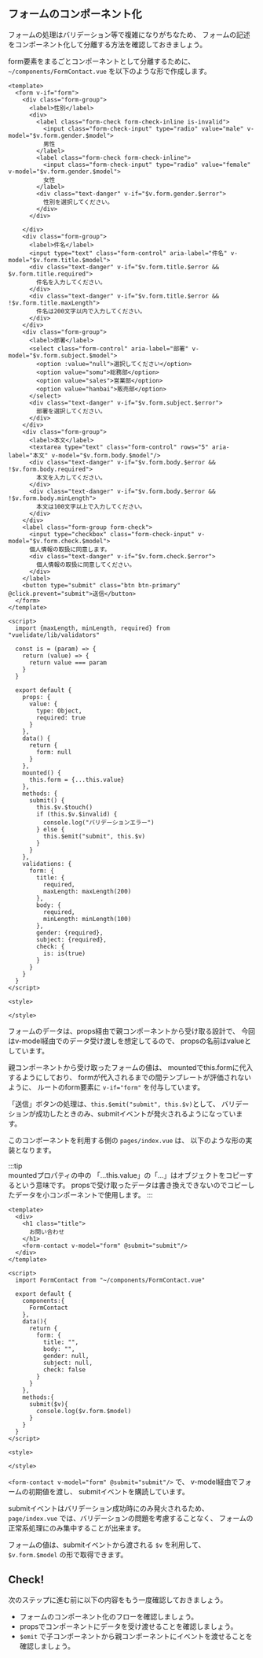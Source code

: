 ## フォームのコンポーネント化

フォームの処理はバリデーション等で複雑になりがちなため、
フォームの記述をコンポーネント化して分離する方法を確認しておきましょう。

form要素をまるごとコンポーネントとして分離するために、
`~/components/FormContact.vue` を以下のような形で作成します。

```vue
<template>
  <form v-if="form">
    <div class="form-group">
      <label>性別</label>
      <div>
        <label class="form-check form-check-inline is-invalid">
          <input class="form-check-input" type="radio" value="male" v-model="$v.form.gender.$model">
          男性
        </label>
        <label class="form-check form-check-inline">
          <input class="form-check-input" type="radio" value="female" v-model="$v.form.gender.$model">
          女性
        </label>
        <div class="text-danger" v-if="$v.form.gender.$error">
          性別を選択してください。
        </div>
      </div>

    </div>
    <div class="form-group">
      <label>件名</label>
      <input type="text" class="form-control" aria-label="件名" v-model="$v.form.title.$model">
      <div class="text-danger" v-if="$v.form.title.$error && $v.form.title.required">
        件名を入力してください。
      </div>
      <div class="text-danger" v-if="$v.form.title.$error && !$v.form.title.maxLength">
        件名は200文字以内で入力してください。
      </div>
    </div>
    <div class="form-group">
      <label>部署</label>
      <select class="form-control" aria-label="部署" v-model="$v.form.subject.$model">
        <option :value="null">選択してください</option>
        <option value="somu">総務部</option>
        <option value="sales">営業部</option>
        <option value="hanbai">販売部</option>
      </select>
      <div class="text-danger" v-if="$v.form.subject.$error">
        部署を選択してください。
      </div>
    </div>
    <div class="form-group">
      <label>本文</label>
      <textarea type="text" class="form-control" rows="5" aria-label="本文" v-model="$v.form.body.$model"/>
      <div class="text-danger" v-if="$v.form.body.$error && !$v.form.body.required">
        本文を入力してください。
      </div>
      <div class="text-danger" v-if="$v.form.body.$error && !$v.form.body.minLength">
        本文は100文字以上で入力してください。
      </div>
    </div>
    <label class="form-group form-check">
      <input type="checkbox" class="form-check-input" v-model="$v.form.check.$model">
      個人情報の取扱に同意します。
      <div class="text-danger" v-if="$v.form.check.$error">
        個人情報の取扱に同意してください。
      </div>
    </label>
    <button type="submit" class="btn btn-primary" @click.prevent="submit">送信</button>
  </form>
</template>

<script>
  import {maxLength, minLength, required} from "vuelidate/lib/validators"

  const is = (param) => {
    return (value) => {
      return value === param
    }
  }

  export default {
    props: {
      value: {
        type: Object,
        required: true
      }
    },
    data() {
      return {
        form: null
      }
    },
    mounted() {
      this.form = {...this.value}
    },
    methods: {
      submit() {
        this.$v.$touch()
        if (this.$v.$invalid) {
          console.log("バリデーションエラー")
        } else {
          this.$emit("submit", this.$v)
        }
      }
    },
    validations: {
      form: {
        title: {
          required,
          maxLength: maxLength(200)
        },
        body: {
          required,
          minLength: minLength(100)
        },
        gender: {required},
        subject: {required},
        check: {
          is: is(true)
        }
      }
    }
  }
</script>

<style>

</style>
```

フォームのデータは、props経由で親コンポーネントから受け取る設計で、
今回はv-model経由でのデータ受け渡しを想定してるので、 propsの名前はvalueとしています。

親コンポーネントから受け取ったフォームの値は、
mountedでthis.formに代入するようにしており、
formが代入されるまでの間テンプレートが評価されないように、 ルートのform要素に
`v-if="form"` を付与しています。

「送信」ボタンの処理は、`this.$emit("submit", this.$v)`として、
バリデーションが成功したときのみ、submitイベントが発火されるようになっています。

このコンポーネントを利用する側の `pages/index.vue` は、
以下のような形の実装となります。

:::tip  
mountedプロパティの中の
「...this.value」の「...」はオブジェクトをコピーするという意味です。
propsで受け取ったデータは書き換えできないのでコピーしたデータを小コンポーネントで使用します。
:::

```vue
<template>
  <div>
    <h1 class="title">
      お問い合わせ
    </h1>
    <form-contact v-model="form" @submit="submit"/>
  </div>
</template>

<script>
  import FormContact from "~/components/FormContact.vue"

  export default {
    components:{
      FormContact
    },
    data(){
      return {
        form: {
          title: "",
          body: "",
          gender: null,
          subject: null,
          check: false
        }
      }
    },
    methods:{
      submit($v){
        console.log($v.form.$model)
      }
    }
  }
</script>

<style>

</style>
```

`<form-contact v-model="form" @submit="submit"/>` で、
v-model経由でフォームの初期値を渡し、 submitイベントを購読しています。

submitイベントはバリデーション成功時にのみ発火されるため、
`page/index.vue` では、バリデーションの問題を考慮することなく、
フォームの正常系処理にのみ集中することが出来ます。

フォームの値は、submitイベントから渡される `$v` を利用して、
`$v.form.$model` の形で取得できます。


## Check! 

次のステップに進む前に以下の内容をもう一度確認しておきましょう。

- フォームのコンポーネント化のフローを確認しましょう。
- propsでコンポーネントにデータを受け渡せることを確認しましょう。
- `$emit` で子コンポーネントから親コンポーネントにイベントを渡せることを確認しましょう。


